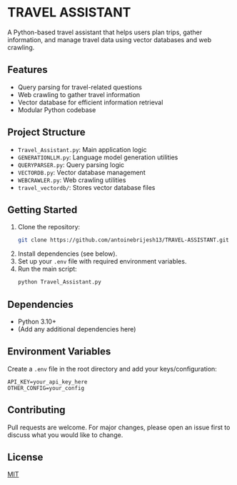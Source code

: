 # TRAVEL ASSISTANT

A Python-based travel assistant that helps users plan trips, gather information, and manage travel data using vector databases and web crawling.

## Features
- Query parsing for travel-related questions
- Web crawling to gather travel information
- Vector database for efficient information retrieval
- Modular Python codebase

## Project Structure
- `Travel_Assistant.py`: Main application logic
- `GENERATIONLLM.py`: Language model generation utilities
- `QUERYPARSER.py`: Query parsing logic
- `VECTORDB.py`: Vector database management
- `WEBCRAWLER.py`: Web crawling utilities
- `travel_vectordb/`: Stores vector database files


## Getting Started
1. Clone the repository:
   ```sh
   git clone https://github.com/antoinebrijesh13/TRAVEL-ASSISTANT.git
   ```
2. Install dependencies (see below).
3. Set up your `.env` file with required environment variables.
4. Run the main script:
   ```sh
   python Travel_Assistant.py
   ```

## Dependencies
- Python 3.10+
- (Add any additional dependencies here)

## Environment Variables
Create a `.env` file in the root directory and add your keys/configuration:
```
API_KEY=your_api_key_here
OTHER_CONFIG=your_config
```

## Contributing
Pull requests are welcome. For major changes, please open an issue first to discuss what you would like to change.

## License
[MIT](LICENSE)

